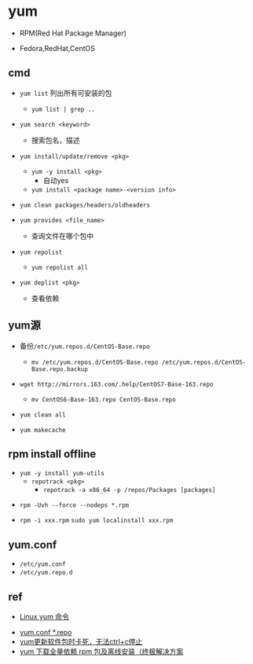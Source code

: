 # yum

+ RPM(Red Hat Package Manager)

+ Fedora,RedHat,CentOS

## cmd

+ `yum list` 列出所有可安装的包
    + `yum list | grep ..`


+ `yum search <keyword>`
    + 搜索包名，描述

+ `yum install/update/remove <pkg>`
    + `yum -y install <pkg>`
        + 自动yes
    + `yum install <package name>-<version info>`

+ `yum clean packages/headers/oldheaders`

+ `yum provides <file_name>`
    + 查询文件在哪个包中

+ `yum repolist`
    + `yum repolist all`

+ `yum deplist <pkg>`
    + 查看依赖

## yum源

+ 备份`/etc/yum.repos.d/CentOS-Base.repo`
    + `mv /etc/yum.repos.d/CentOS-Base.repo /etc/yum.repos.d/CentOS-Base.repo.backup`

+ `wget http://mirrors.163.com/.help/CentOS7-Base-163.repo`
    + `mv CentOS6-Base-163.repo CentOS-Base.repo`
+ `yum clean all`
+ `yum makecache`

## rpm install offline

<!-- 下载依赖 -->
+ `yum -y install yum-utils`
    + `repotrack <pkg>`
        + `repotrack -a x86_64 -p /repos/Packages [packages]`
    <!-- + `yumdownloader –resolve --destdir=/tmp <pkg>`
        + 下载依赖包 -->

<!-- 安装依赖 -->
+ `rpm -Uvh --force --nodeps *.rpm`

<!-- 安装目标包 -->
+ `rpm -i xxx.rpm`
     `sudo yum localinstall xxx.rpm`

## yum.conf
+ `/etc/yum.conf`
+ `/etc/yum.repo.d `

## ref

+ [Linux yum 命令](https://www.runoob.com/linux/linux-yum.html)

<!-- tips -->
+ [yum.conf *.repo](https://blog.csdn.net/liufuchun111/article/details/81459947)
+ [yum更新软件包时卡死，无法ctrl+c停止](https://blog.csdn.net/czh8706/article/details/106017064)
+ [yum 下载全量依赖 rpm 包及离线安装（终极解决方案](https://www.cnblogs.com/dyh004/p/13975275.html)
